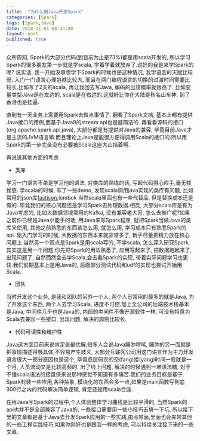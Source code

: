 ```yaml
---
title:  "为什么用Java开发Spark"
categories: [Spark]
tags: [Spark,Java]
date: 2018-11-01 08:34:00
layout: post
published: true
---
```


众所周知, Spark的大部分代码(到目前为止是73%)都是用scala开发的, 所以学习Spark的很多朋友第一步就是学scala, 学着学着就放弃了.说好的我是来学Spark的呢? 说实话, 我一开始没事想学下Spark的时候也是这种情况, 我学语言的天赋比较弱, 入门一门语言心理包袱比较大, 而且在两门编程语言的切换的过渡时间需要比较长.比如写了2天的scala, 再让我回去写Java, 编码的出错概率就很高了, 比如变量类型Java是在左边的, scala是在右边的.这就好比你在大陆是秋名山车神, 到了香港也是挂逼.

直到有一天业务上需要用Spark去做点事情了, 翻看了Spark文档, 基本上都有提供Java接口的用例,而基于Java8的stream api也是挺简洁的. 再看看源码的接口(org.apache.spark.api.java), 大部分都是有提供对Java的兼容, 毕竟目前Java才是主流的JVM语言嘛.而且理论上Java是能很方便得调用Scala的接口的.所以用Spark的第一步完全没有必要被Scala这座大山挡着啊.

再说说其他方面的考虑
* 类库

学习一门语言不单是学习他的语法, 对类库的熟练的话, 写起代码得心应手,毫无顿挫感. 学scala的时候, 写了一些demo, 发现scala调用java实现的类库有问题, 比如常用的json库[fastjson](https://github.com/alibaba/fastjson/issues/267),lombok 当然scala里面也有一些代替品, 但是替换成本还是有的. 毕竟我们的核心问题还是学习Spark去处理数据.相反, 大部分scala库是有为Java考虑的, 比如大数据领域常用的Kafka, 没有兼容老大哥, 怎么去推广呢?如果之前你已经是Java小能手的话, 用Java来写Spark程序, 就把Spark当做Java的类库来使用, 其他之前熟悉的东西该怎么用, 就怎么用, 学习成本只有熟悉Spark的api. 刚入门学习的时候, 大数据的东西本来就非常多了, 新手尽量把精力放在核心问题上.当然另一个观点是Spark是用scala写的, 不学scala, 怎么深入研究Spark. 其实这是另一个问题,你先把Spark的用法熟悉了, 应用写起来了, 把数据跑起来了, 出现问题了, 自然而然会去学Scala,会去看Spark的实现, 带着实际问题学习也更快.我们前期基本上是用Java的, 后面部分测试代码和udf的实现也尝试开始用Scala.
* 团队

当时开发这个业务, 是我和团队的另外一个人, 两个人日常用的最多的就是Java, 为了开发这个东西, 两个人去学习Scala, 进度不可控.加上全公司的后端技术栈基本是Java, 中间件几乎也是Java的, 内部的中间件不像开源软件一样, 可没有特意为Scala去兼容一些接口, 出现问题, 解决的周期比较长.
* 代码可读性和维护性

 Java这方面目前来说肯定是最优解,很多人会说Java臃肿啰嗦, 臃肿的另一面就是把事情描述得够具体,不容易产生歧义, 大部分互联网公司用这门语言作为主力开发语言很大一部分原因也是这个, 毕竟底层码农的交(fang)接(yang)时间一般就是一个月, 人员流动又是比较高频的. 出了线上问题, 解决的时候遇到一堆语法糖, 对于不懂scala语法的接盘侠来说那种感觉不知道有多痛苦.我们的业务目标是基于Spark封装一些应用,各种抽象, 模块化的东西会多一点,如果是main函数写到底300行之内的代码解决简单逻辑, 肯定还是用scala合适.

在用Java写Spark的过程中,个人体验整体学习曲线是比较平滑的, 当然Spark的api也并不是全部兼容了Java的, 一些接口需要用一些小技巧去填一下坑, 所以接下里的文章都是基于Java去开发Spark应用的一些实践,由点带面,里面也会夹带其他的一些工程实践技巧.如果你刚好也是跟我一样的考虑, 可以持续关注接下来的一些文章.